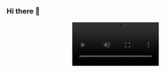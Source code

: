 ### Hi there 👋
<div align='center'>
<video src="https://media1.giphy.com/media/qgQUggAC3Pfv687qPC/giphy.mp4?cid=790b7611038538dadd58fd6c5ed0576e95cb252f79a5d900&rid=giphy.mp4&ct=g" width='200px'>
</div>

<!--
**birdman93/birdman93** is a ✨ _special_ ✨ repository because its `README.md` (this file) appears on your GitHub profile.

Here are some ideas to get you started:

- 🔭 I’m currently working on ...
- 🌱 I’m currently learning ...
- 👯 I’m looking to collaborate on ...
- 🤔 I’m looking for help with ...
- 💬 Ask me about ...
- 📫 How to reach me: ...
- 😄 Pronouns: ...
- ⚡ Fun fact: ...
-->
